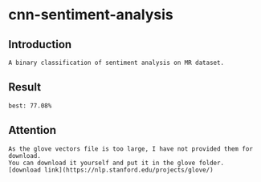 # cnn-sentiment-analysis
## Introduction
    A binary classification of sentiment analysis on MR dataset.
## Result
    best: 77.08%
## Attention
    As the glove vectors file is too large, I have not provided them for download.
    You can download it yourself and put it in the glove folder.
    [download link](https://nlp.stanford.edu/projects/glove/)
